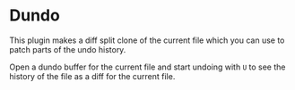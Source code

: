 # Dundo

This plugin makes a diff split clone of the current file which you can use to
patch parts of the undo history.

Open a dundo buffer for the current file and start undoing with `U` to see the
history of the file as a diff for the current file.


